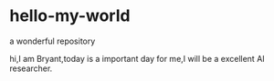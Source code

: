 # hello-my-world
a wonderful repository

hi,I am Bryant,today is a important day for me,I will be a excellent AI researcher. 

